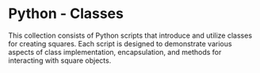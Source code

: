 # Python - Classes
 This collection consists of Python scripts that introduce and utilize classes for creating squares. Each script is designed to demonstrate various aspects of class implementation, encapsulation, and methods for interacting with square objects.
